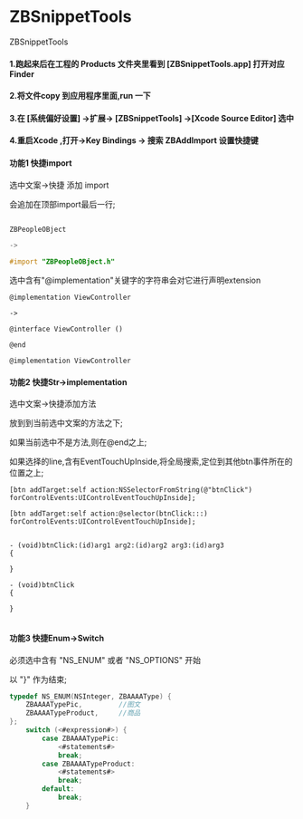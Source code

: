 # ZBSnippetTools
ZBSnippetTools


#### 1.跑起来后在工程的 Products 文件夹里看到 [ZBSnippetTools.app] 打开对应Finder
#### 2.将文件copy 到应用程序里面,run 一下
#### 3.在 [系统偏好设置] ->扩展-> [ZBSnippetTools] ->[Xcode Source Editor] 选中
#### 4.重启Xcode ,打开->Key Bindings -> 搜索 ZBAddImport 设置快捷键



#### 功能1  快捷import

选中文案->快捷 添加 import  

会追加在顶部import最后一行;

```Objective-C

ZBPeopleOBject

->

#import "ZBPeopleOBject.h"

```

选中含有"@implementation"关键字的字符串会对它进行声明extension
```
@implementation ViewController

->

@interface ViewController ()

@end

@implementation ViewController
```

#### 功能2  快捷Str->implementation

选中文案->快捷添加方法

放到到当前选中文案的方法之下;

如果当前选中不是方法,则在@end之上;

如果选择的line,含有EventTouchUpInside,将全局搜索,定位到其他btn事件所在的位置之上;


```
[btn addTarget:self action:NSSelectorFromString(@"btnClick") forControlEvents:UIControlEventTouchUpInside];

[btn addTarget:self action:@selector(btnClick:::) forControlEvents:UIControlEventTouchUpInside];


- (void)btnClick:(id)arg1 arg2:(id)arg2 arg3:(id)arg3
{

}

- (void)btnClick
{

}


```
#### 功能3  快捷Enum->Switch


必须选中含有 "NS_ENUM" 或者 "NS_OPTIONS" 开始

以 "}" 作为结束;


```Objective-C
typedef NS_ENUM(NSInteger, ZBAAAAType) {
    ZBAAAATypePic,         //图文
    ZBAAAATypeProduct,     //商品
};
    switch (<#expression#>) {
        case ZBAAAATypePic:
            <#statements#>
            break;
        case ZBAAAATypeProduct:
            <#statements#>
            break;
        default:
            break;
    }
```
